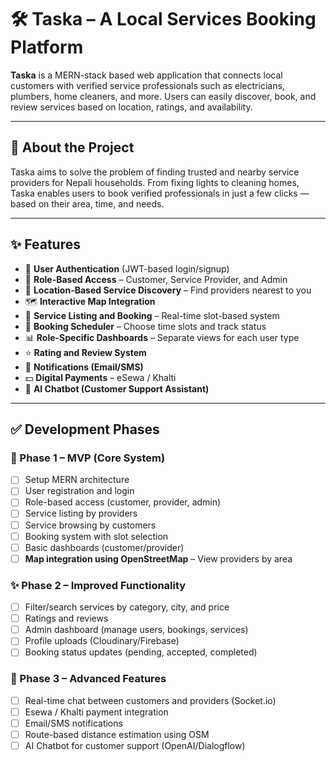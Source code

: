 # 🛠️ Taska – A Local Services Booking Platform

**Taska** is a MERN-stack based web application that connects local customers with verified service professionals such as electricians, plumbers, home cleaners, and more. Users can easily discover, book, and review services based on location, ratings, and availability.

---

## 📖 About the Project

Taska aims to solve the problem of finding trusted and nearby service providers for Nepali households. From fixing lights to cleaning homes, Taska enables users to book verified professionals in just a few clicks — based on their area, time, and needs.

---

## ✨ Features

- 👤 **User Authentication** (JWT-based login/signup)
- 🧍 **Role-Based Access** – Customer, Service Provider, and Admin
- 📍 **Location-Based Service Discovery** – Find providers nearest to you
- 🗺️ **Interactive Map Integration**
- 🧰 **Service Listing and Booking** – Real-time slot-based system
- 📆 **Booking Scheduler** – Choose time slots and track status
- 📊 **Role-Specific Dashboards** – Separate views for each user type
- ⭐ **Rating and Review System**
- 🔔 **Notifications (Email/SMS)** 
- 💵 **Digital Payments** – eSewa / Khalti
- 🤖 **AI Chatbot (Customer Support Assistant)** 

---

## ✅ Development Phases

### 📍 Phase 1 – MVP (Core System)
- [ ] Setup MERN architecture
- [ ] User registration and login
- [ ] Role-based access (customer, provider, admin)
- [ ] Service listing by providers
- [ ] Service browsing by customers
- [ ] Booking system with slot selection
- [ ] Basic dashboards (customer/provider)
- [ ] **Map integration using OpenStreetMap** – View providers by area

### ✨ Phase 2 – Improved Functionality
- [ ] Filter/search services by category, city, and price
- [ ] Ratings and reviews
- [ ] Admin dashboard (manage users, bookings, services)
- [ ] Profile uploads (Cloudinary/Firebase)
- [ ] Booking status updates (pending, accepted, completed)

### 🚀 Phase 3 – Advanced Features
- [ ] Real-time chat between customers and providers (Socket.io)
- [ ] Esewa / Khalti payment integration
- [ ] Email/SMS notifications
- [ ] Route-based distance estimation using OSM
- [ ] AI Chatbot for customer support (OpenAI/Dialogflow)

